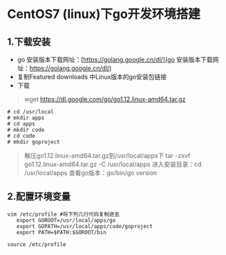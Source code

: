 # CentOS7 (linux)下go开发环境搭建

## 1.下载安装
- go 安装版本下载网址：[https://golang.google.cn/dl/](go 安装版本下载网址：https://golang.google.cn/dl/)
- 复制Featured downloads 中Linux版本的go安装包链接
- 下载
> wget https://dl.google.com/go/go1.12.linux-amd64.tar.gz
```
# cd /usr/local
# mkdir apps
# cd apps
# mkdir code
# cd code
# mkdir goproject
```
> 解压go1.12.linux-amd64.tar.gz到/usr/local/apps下
> tar -zxvf go1.12.linux-amd64.tar.gz -C /usr/local/apps
> 进入安装目录：cd /usr/local/apps
> 查看go版本：go/bin/go version

## 2.配置环境变量
```
vim /etc/profile #将下列几行代码复制进去
   export GOROOT=/usr/local/apps/go
   export GOPATH=/usr/local/apps/code/goproject
   export PATH=$PATH:$GOROOT/bin

source /etc/profile
